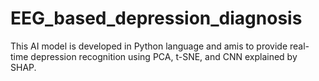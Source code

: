 # EEG_based_depression_diagnosis
This AI model is developed in Python language and amis to provide real-time depression recognition using PCA, t-SNE, and CNN explained by SHAP.
